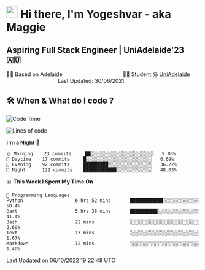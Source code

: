 <h1><img src="https://emojis.slackmojis.com/emojis/images/1531849430/4246/blob-sunglasses.gif?1531849430" width="30"/> Hi there, I'm Yogeshvar - aka Maggie</h1>

## Aspiring Full Stack Engineer | UniAdelaide'23 🇦🇺  
🏂🏻  Based on Adelaide &nbsp;&nbsp;&nbsp;&nbsp;&nbsp;&nbsp;&nbsp;&nbsp;&nbsp;&nbsp;&nbsp;&nbsp;&nbsp;&nbsp;&nbsp;&nbsp;&nbsp;&nbsp;&nbsp;&nbsp;&nbsp;&nbsp;&nbsp;&nbsp;&nbsp;&nbsp;&nbsp;&nbsp;&nbsp;&nbsp;&nbsp;&nbsp;&nbsp;&nbsp;&nbsp;&nbsp;&nbsp;&nbsp;&nbsp;👨‍💻 Student @ [UniAdelaide](https://www.adelaide.edu.au)   &nbsp;&nbsp;&nbsp;&nbsp;&nbsp;&nbsp;&nbsp;&nbsp;&nbsp;&nbsp;&nbsp;&nbsp;&nbsp;&nbsp;&nbsp;&nbsp;&nbsp;&nbsp;&nbsp;&nbsp;&nbsp;&nbsp;&nbsp;&nbsp;&nbsp;&nbsp;&nbsp;&nbsp;&nbsp;&nbsp;&nbsp;&nbsp; &nbsp;Last Updated: 30/06/2021

## 🛠 When & What do I code ?  

<!--START_SECTION:waka-->
![Code Time](http://img.shields.io/badge/Code%20Time-1%2C810%20hrs%2040%20mins-blue)

![Lines of code](https://img.shields.io/badge/From%20Hello%20World%20I%27ve%20Written-2%20Million%20lines%20of%20code-blue)

**I'm a Night 🦉** 

```text
🌞 Morning    23 commits     ██░░░░░░░░░░░░░░░░░░░░░░░   9.06% 
🌆 Daytime    17 commits     █░░░░░░░░░░░░░░░░░░░░░░░░   6.69% 
🌃 Evening    92 commits     █████████░░░░░░░░░░░░░░░░   36.22% 
🌙 Night      122 commits    ████████████░░░░░░░░░░░░░   48.03%

```


📊 **This Week I Spent My Time On** 

```text
💬 Programming Languages: 
Python                   6 hrs 52 mins       ████████████░░░░░░░░░░░░░   50.4% 
Dart                     5 hrs 38 mins       ██████████░░░░░░░░░░░░░░░   41.4% 
Bash                     22 mins             ░░░░░░░░░░░░░░░░░░░░░░░░░   2.69% 
Text                     13 mins             ░░░░░░░░░░░░░░░░░░░░░░░░░   1.67% 
Markdown                 12 mins             ░░░░░░░░░░░░░░░░░░░░░░░░░   1.48%

```


 Last Updated on 06/10/2022 19:22:48 UTC
<!--END_SECTION:waka-->
